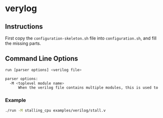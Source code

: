 # verylog

## Instructions

First copy the `configuration-skeleton.sh` file into `configuration.sh`, and
fill the missing parts.

## Command Line Options

``` sh
run [parser options] <verilog file>

parser options:
  -M <toplevel module name>
      When the verilog file contains multiple modules, this is used to denote the toplevel one
```

### Example

```sh
./run -M stalling_cpu examples/verilog/stall.v
```
